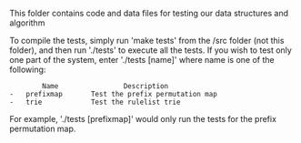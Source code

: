 This folder contains code and data files for testing our data structures and algorithm

To compile the tests, simply run 'make tests' from the /src folder (not this folder), and then run './tests' to execute all the tests. If you wish to test only one part of the system, enter './tests [name]' where name is one of the following:

            Name                Description
    -   prefixmap       Test the prefix permutation map
    -   trie            Test the rulelist trie

For example, './tests [prefixmap]' would only run the tests for the prefix permutation map.
